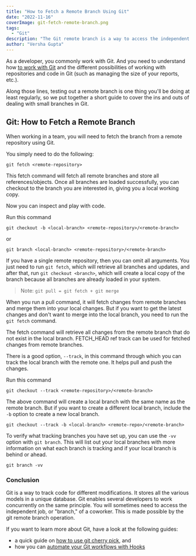```yaml
---
title: "How to Fetch a Remote Branch Using Git"
date: "2022-11-16"
coverImage: git-fetch-remote-branch.png
tags:
  - "Git"
description: "The Git remote branch is a way to access the independent work of a co-worker. Find out how to fetch a remote branch using git in this article."
author: "Versha Gupta"
---
```


As a developer, you commonly work with Git. And you need to understand how [to work with Git](https://www.loginradius.com/blog/engineering/github-api/) and the different possibilities of working with repositories and code in Git (such as managing the size of your reports, etc.).

Along those lines, testing out a remote branch is one thing you'll be doing at least regularly, so we put together a short guide to cover the ins and outs of dealing with small branches in Git.

## Git: How to Fetch a Remote Branch

When working in a team, you will need to fetch the branch from a remote repository using Git.

You simply need to do the following:

```
git fetch <remote-repository>
```

This fetch command will fetch all remote branches and store all references/objects. Once all branches are loaded successfully, you can checkout to the branch you are interested in, giving you a local working copy.

Now you can inspect and play with code.

Run this command

```
git checkout -b <local-branch> <remote-repository>/<remote-branch>
```

or

```
git branch <local-branch> <remote-repository>/<remote-branch>
```

If you have a single remote repository, then you can omit all arguments. You just need to run `git fetch`, which will retrieve all branches and updates, and after that, run `git checkout <branch>`, which will create a local copy of the branch because all branches are already loaded in your system.

> Note: `git pull = git fetch + git merge`

When you run a pull command, it will fetch changes from remote branches and merge them into your local changes. But if you want to get the latest changes and don't want to merge into the local branch, you need to run the `git fetch` command.

The fetch command will retrieve all changes from the remote branch that do not exist in the local branch. FETCH_HEAD ref track can be used for fetched changes from remote branches.

There is a good option, `--track`, in this command through which you can track the local branch with the remote one. It helps pull and push the changes.

Run this command

```
git checkout --track <remote-repository>/<remote-branch>
```

The above command will create a local branch with the same name as the remote branch. But if you want to create a different local branch, include the `-b` option to create a new local branch.

```
git checkout --track -b <local-branch> <remote-repo>/<remote-branch>
```

To verify what tracking branches you have set up, you can use the `-vv` option with `git branch`. This will list out your local branches with more information on what each branch is tracking and if your local branch is behind or ahead.

```
git branch -vv
```

### Conclusion

Git is a way to track code for different modifications. It stores all the various models in a unique database. Git enables several developers to work concurrently on the same principle. You will sometimes need to access the independent job, or "branch," of a coworker. This is made possible by the git remote branch operation.

If you want to learn more about Git, have a look at the following guides:

- a quick guide on [how to use git cherry pick](https://blog.loginradius.com/engineering/git-cherry-pick/), and
- how you can [automate your Git workflows with Hooks](https://compile7.org/decompile/how-to-automate-workflows-with-git-hooks/)
